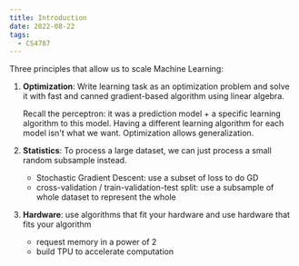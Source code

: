 ```yaml
---
title: Introduction
date: 2022-08-22
tags:
  - CS4787
---
```


Three principles that allow us to scale Machine Learning:

1. **Optimization**: Write learning task as an optimization problem and solve it with fast and canned gradient-based algorithm using linear algebra.

   Recall the perceptron: it was a prediction model + a specific learning algorithm to this model. Having a different learning algorithm for each model isn't what we want. Optimization allows generalization.

2. **Statistics**: To process a large dataset, we can just process a small random subsample instead.

   - Stochastic Gradient Descent: use a subset of loss to do GD
   - cross-validation / train-validation-test split: use a subsample of whole dataset to represent the whole

3. **Hardware**: use algorithms that fit your hardware and use hardware that fits your algorithm

   - request memory in a power of 2
   - build TPU to accelerate computation

